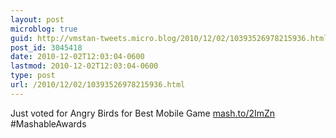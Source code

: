 ```yaml
---
layout: post
microblog: true
guid: http://vmstan-tweets.micro.blog/2010/12/02/10393526978215936.html
post_id: 3045418
date: 2010-12-02T12:03:04-0600
lastmod: 2010-12-02T12:03:04-0600
type: post
url: /2010/12/02/10393526978215936.html
---
```

Just voted for Angry Birds for Best Mobile Game [mash.to/2ImZn](http://mash.to/2ImZn) #MashableAwards
